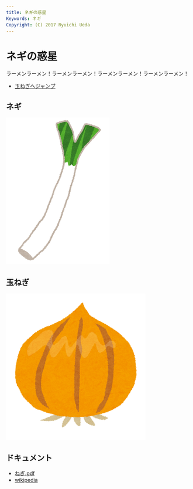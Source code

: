 ```yaml
---
title: ネギの惑星
Keywords: ネギ
Copyright: (C) 2017 Ryuichi Ueda
---
```


# ネギの惑星

ラーメンラーメン！ラーメンラーメン！ラーメンラーメン！ラーメンラーメン！

- [玉ねぎへジャンプ](#onion)

## ネギ

![ネギ](./negi.png)

## <span id="onion">玉ねぎ</span>

![](./onion.png)

## ドキュメント

- [ねぎ.pdf](ねぎ.pdf)
- [wikipedia](https://ja.wikipedia.org/wiki/%E3%83%8D%E3%82%AE)
